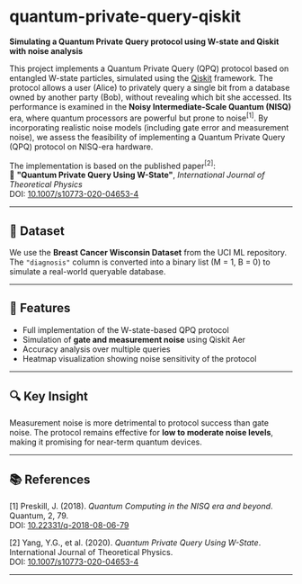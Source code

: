 # quantum-private-query-qiskit
**Simulating a Quantum Private Query protocol using W-state and Qiskit with noise analysis**


This project implements a Quantum Private Query (QPQ) protocol based on entangled W-state particles, simulated using the [Qiskit](https://qiskit.org/) framework. The protocol allows a user (Alice) to privately query a single bit from a database owned by another party (Bob), without revealing which bit she accessed. Its performance is examined in the **Noisy Intermediate-Scale Quantum (NISQ)** era, where quantum processors are powerful but prone to noise<sup>[1]</sup>. By incorporating realistic noise models (including gate error and measurement noise), we assess the feasibility of implementing a Quantum Private Query (QPQ) protocol on NISQ-era hardware.

The implementation is based on the published paper<sup>[2]</sup>:  
📄 **"Quantum Private Query Using W-State"**, *International Journal of Theoretical Physics*  
DOI: [10.1007/s10773-020-04653-4](https://doi.org/10.1007/s10773-020-04653-4)

---
## 📂 Dataset

We use the **Breast Cancer Wisconsin Dataset** from the UCI ML repository. The `"diagnosis"` column is converted into a binary list (M = 1, B = 0) to simulate a real-world queryable database.

---

## 🚀 Features

- Full implementation of the W-state-based QPQ protocol
- Simulation of **gate and measurement noise** using Qiskit Aer
- Accuracy analysis over multiple queries
- Heatmap visualization showing noise sensitivity of the protocol

---

## 🔍 Key Insight
Measurement noise is more detrimental to protocol success than gate noise. The protocol remains effective for **low to moderate noise levels**, making it promising for near-term quantum devices.

---

## 📚 References

[1] Preskill, J. (2018). *Quantum Computing in the NISQ era and beyond*. Quantum, 2, 79.  
DOI: [10.22331/q-2018-08-06-79](https://doi.org/10.22331/q-2018-08-06-79)

[2] Yang, Y.G., et al. (2020). *Quantum Private Query Using W-State*. International Journal of Theoretical Physics.  
DOI: [10.1007/s10773-020-04653-4](https://doi.org/10.1007/s10773-020-04653-4)

---



